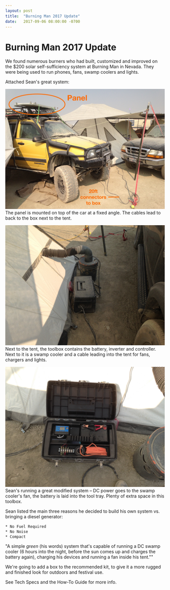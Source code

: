 ```yaml
---
layout: post
title:  "Burning Man 2017 Update"
date:   2017-09-06 08:00:00 -0700
---
```


  


Burning Man 2017 Update
===========

We found numerous burners who had built, customized and improved on the $200 solar self-sufficiency system at Burning Man in Nevada. They were being used to run phones, fans, swamp coolers and lights.

Attached Sean's great system:



![](/img/burningman1.JPG)
The panel is mounted on top of the car at a fixed angle. The cables lead to back to the box next to the tent.

![](/img/burningman2.JPG)
Next to the tent, the toolbox contains the battery, inverter and controller. Next to it is a swamp cooler and a cable leading into the tent for fans, chargers and lights.

![](/img/burningman3.JPG)
Sean's running a great modified system – DC power goes to the swamp cooler's fan, the battery is laid into the tool tray. Plenty of extra space in this toolbox.

Sean listed the main three reasons he decided to build his own system vs. bringing a diesel generator:

	* No Fuel Required
	* No Noise
	* Compact

"A simple <i>green</i> (his words) system that's capable of running a DC swamp cooler (6 hours into the night, before the sun comes up and charges the battery again), charging his devices and running a fan inside his tent.""

We're going to add a box to the recommended kit, to give it a more rugged and finished look for outdoors and festival use.

See Tech Specs and the How-To Guide for more info.